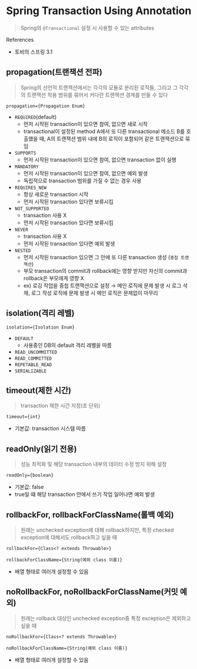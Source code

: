 # Spring Transaction Using Annotation

> Spring의 `@Transactional` 설정 시 사용할 수 있는 attributes

References

- 토비의 스프링 3.1

## propagation(트랜잭션 전파)

> Spring의 선언적 트랜잭션에서는 각각의 모듈로 분리된 로직들, 그리고 그 각각의 트랜잭션 적용 범위를 묶어서 커다란 트랜잭션 경계를 만들 수 있다

`propagation={Propagation Enum}`

- `REQUIRED`(default)
  - 먼저 시작된 transaction이 있으면 참여, 없으면 새로 시작
  - transactional이 설정된 method A에서 또 다른 transactional 메소드 B를 호출했을 때, A의 트랜잭션 범위 내에 B의 로직이 포함되어 같은 트랜잭션으로 묶임
- `SUPPORTS`
  - 먼저 시작된 transaction이 있으면 참여, 없으면 transaction 없이 실행
- `MANDATORY`
  - 먼저 시작된 transaction이 있으면 참여, 없으면 예외 발생
  - 독립적으로 transaction 범위를 가질 수 없는 경우 사용
- `REQUIRES_NEW`
  - 항상 새로운 transaction 시작
  - 먼저 시작된 transaction 있다면 보류시킴
- `NOT_SUPPORTED`
  - transaction 사용 X
  - 먼저 시작된 transaction 있다면 보류시킴
- `NEVER`
  - transaction 사용 X
  - 먼저 시작된 transaction 있다면 예외 발생
- `NESTED`
  - 먼저 시작된 transaction 있으면 그 안에 또 다른 transaction 생성 (`중첩 트랜잭션`)
  - 부모 transaction의 commit과 rollback에는 영향 받지만 자신의 commit과 rollback은 부모에게 영향 X
  - ex) 로깅 작업을 중첩 트랜잭션으로 설정 → 메인 로직에 문제 발생 시 로그 삭제, 로그 작성 로직에 문제 발생 시 메인 로직은 문제없이 마무리

## isolation(격리 레벨)

`isolation={Isolation Enum}`

- `DEFAULT`
  - 사용중인 DB의 default 격리 레벨을 따름
- `READ_UNCOMMITTED`
- `READ_COMMITTED`
- `REPETABLE_READ`
- `SERIALIZABLE`

## timeout(제한 시간)

> transaction 제한 시간 지정(초 단위)

`timeout={int}`

- 기본값: transaction 시스템 따름

## readOnly(읽기 전용)

> 성능 최적화 및 해당 transaction 내부의 데이터 수정 방지 위해 설정

`readOnly={boolean}`

- 기본값: false
- true일 떄 해당 transaction 안에서 쓰기 작업 일어나면 예외 발생

## rollbackFor, rollbackForClassName(롤백 예외)

> 원래는 unchecked exception에 대해 rollback하지만, 특정 checked exception에 대해서도 rollback하고 싶을 때

`rollbackFor={Class<? extends Throwable>}`

`rollbackForClassName={String(예외 class 이름)}`

- 배열 형태로 여러개 설정할 수 있음

## noRollbackFor, noRollbackForClassName(커밋 예외)

> 원래는 rollback 대상인 unchecked exception중 특정 exception은 제외하고 싶을 때

`noRollbackFor={Class<? extends Throwable>}`

`noRollbackForClassName={String(예외 class 이름)}`

- 배열 형태로 여러개 설정할 수 있음



